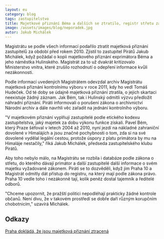 ```yaml
---
layout: eu
category: blog
tags: zastupitelstvo
title: Majetkové přiznání Béma a dalších se ztratilo, registr střetu zájmů je rozbitý
image: /assets/images/blog/neporadek.jpg
autor: Jakub Michálek
---
```


Magistrátu se podle všech informací podařilo ztratit majetková přiznání zastupitelů za období před rokem 2010. Zjistil to zastupitel Pirátů Jakub Michálek, když požádal o kopii majetkového přiznání exprimátora Béma a jeho náměstka Hulinského. Magistrát za to už dvakrát kritizovalo Ministerstvo vnitra, které zrušilo rozhodnutí o odepření informace kvůli nezákonnosti. 

Podle informací uvedených Magistrátem odevzdal archiv Magistrátu majetková přiznání kontrolnímu výboru v roce 2011, kdy ho vedl Tomáš Hudeček. Od té doby se údajně majetková přiznání ztratila, o jejich skartaci neexistuje žádný záznam. Jak Bém, tak i Hulinský odmítli výzvu předložit náhradní přiznání. Piráti informovali o porušení zákona o archivnictví Národní archiv a dále navrhli věc zařadit na jednání kontrolního výboru.

"V majetkovém přiznání vyplňují zastupitelé podle etického kodexu zastupitelstva, jaký majetek za dobu výkonu funkce získali. Pavel Bém, který Praze šéfoval v letech 2004 až 2010, nyní jezdí na nákladné zahraniční dovolené v Himalájích a jsou značné pochybnosti o tom, zda si na své dovolené vydělal legální cestou, protože úspory z platu primátora by mu na Himaláje nestačily," říká Jakub Michálek, předseda zastupitelského klubu Pirátů. 

Aby toho nebylo málo, na Magistrátu se rozbila i databáze podle zákona o střetu, do kterého dávají primátor a další zastupitelé další informace o svém majetku vyžadované zákonem. Piráti se to dozvěděli, když jim Praha 10 a Magistrát odmítly dát přístup do registru, na který mají podle zákona právo. Praha 10 vedle toho i nezákonně tají, kolik peněz dostal tajemník a ředitelé odborů. 

"Chceme upozornit, že pražští politici nepodléhají prakticky žádné kontrole občanů. Není divu, že v takovém prostředí se dobře daří různým korupčním chobotnicím," uzavírá Michálek. 

## Odkazy

[Praha dokládá, že jsou majetková přiznání ztracená](https://github.com/pirati-cz/KlubPraha/blob/master/spisy/2015/237-registr-stretu-zajmu-praha-10/2-zamitnuti-z-technickych-duvodu/zamitnuti-z-technickych-duvodu.pdf)
